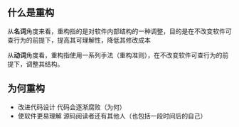 ## 什么是重构

从**名词**角度来看，重构指的是对软件内部结构的一种调整，目的是在不改变软件可查行为的前提下，提高其可理解性，降低其修改成本

从**动词**角度看，重构指使用一系列手法（重构准则），在不改变软件可查行为的前提下，调整其结构。

## 为何重构

- 改进代码设计
    代码会逐渐腐败（为何）
- 使软件更易理解
    源码阅读者还有其他人（也包括一段时间后的自己）